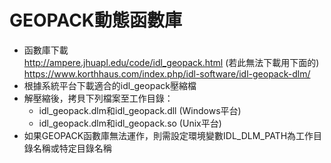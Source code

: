 GEOPACK動態函數庫
===
- 函數庫下載  
http://ampere.jhuapl.edu/code/idl_geopack.html (若此無法下載用下面的)  
https://www.korthhaus.com/index.php/idl-software/idl-geopack-dlm/
- 根據系統平台下載適合的idl_geopack壓縮檔
- 解壓縮後，拷貝下列檔案至工作目錄：  
    - idl_geopack.dlm和idl_geopack.dll (Windows平台)
    - idl_geopack.dlm和idl_geopack.so (Unix平台)
- 如果GEOPACK函數庫無法運作，則需設定環境變數IDL_DLM_PATH為工作目錄名稱或特定目錄名稱